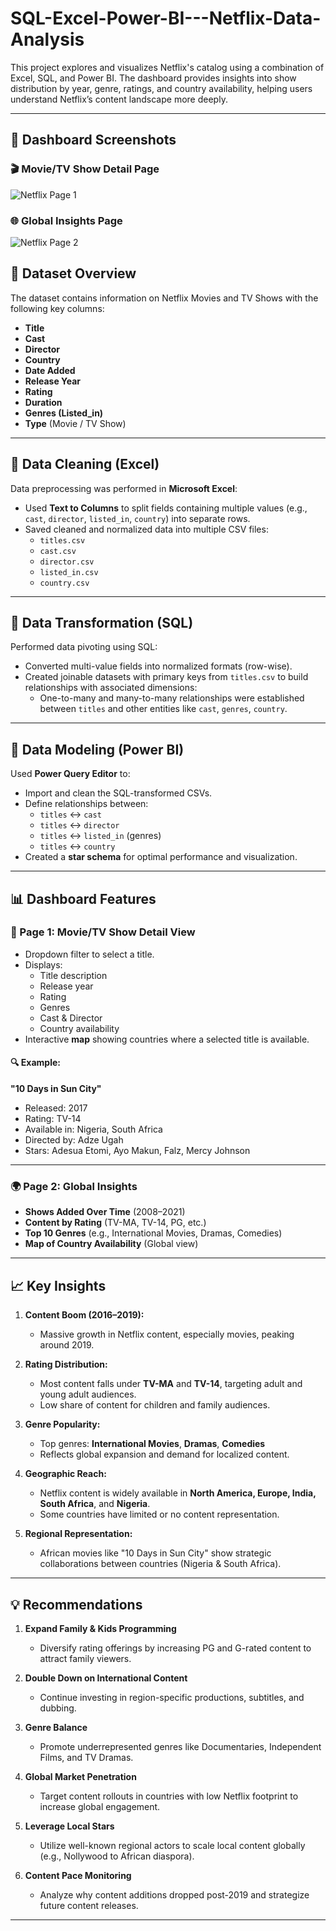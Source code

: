 # SQL-Excel-Power-BI---Netflix-Data-Analysis
This project explores and visualizes Netflix's catalog using a combination of Excel, SQL, and Power BI. The dashboard provides insights into show distribution by year, genre, ratings, and country availability, helping users understand Netflix’s content landscape more deeply.

---

## 📸 Dashboard Screenshots

### 🎬 Movie/TV Show Detail Page
![Netflix Page 1](./images/netflix_page1.png)

### 🌐 Global Insights Page
![Netflix Page 2](./images/netflix_page2.png)

## 📁 Dataset Overview

The dataset contains information on Netflix Movies and TV Shows with the following key columns:

- **Title**
- **Cast**
- **Director**
- **Country**
- **Date Added**
- **Release Year**
- **Rating**
- **Duration**
- **Genres (Listed_in)**
- **Type** (Movie / TV Show)

---

## 🧹 Data Cleaning (Excel)

Data preprocessing was performed in **Microsoft Excel**:

- Used **Text to Columns** to split fields containing multiple values (e.g., `cast`, `director`, `listed_in`, `country`) into separate rows.
- Saved cleaned and normalized data into multiple CSV files:
  - `titles.csv`
  - `cast.csv`
  - `director.csv`
  - `listed_in.csv`
  - `country.csv`

---

## 🧱 Data Transformation (SQL)

Performed data pivoting using SQL:

- Converted multi-value fields into normalized formats (row-wise).
- Created joinable datasets with primary keys from `titles.csv` to build relationships with associated dimensions:
  - One-to-many and many-to-many relationships were established between `titles` and other entities like `cast`, `genres`, `country`.

---

## 🧰 Data Modeling (Power BI)

Used **Power Query Editor** to:

- Import and clean the SQL-transformed CSVs.
- Define relationships between:
  - `titles` ↔ `cast`
  - `titles` ↔ `director`
  - `titles` ↔ `listed_in` (genres)
  - `titles` ↔ `country`
- Created a **star schema** for optimal performance and visualization.

---

## 📊 Dashboard Features

### 🧾 Page 1: Movie/TV Show Detail View

- Dropdown filter to select a title.
- Displays:
  - Title description
  - Release year
  - Rating
  - Genres
  - Cast & Director
  - Country availability
- Interactive **map** showing countries where a selected title is available.

#### 🔍 Example:
**"10 Days in Sun City"**
- Released: 2017
- Rating: TV-14
- Available in: Nigeria, South Africa
- Directed by: Adze Ugah
- Stars: Adesua Etomi, Ayo Makun, Falz, Mercy Johnson

---

### 🌍 Page 2: Global Insights

- **Shows Added Over Time** (2008–2021)
- **Content by Rating** (TV-MA, TV-14, PG, etc.)
- **Top 10 Genres** (e.g., International Movies, Dramas, Comedies)
- **Map of Country Availability** (Global view)

---

## 📈 Key Insights

1. **Content Boom (2016–2019):**
   - Massive growth in Netflix content, especially movies, peaking around 2019.

2. **Rating Distribution:**
   - Most content falls under **TV-MA** and **TV-14**, targeting adult and young adult audiences.
   - Low share of content for children and family audiences.

3. **Genre Popularity:**
   - Top genres: **International Movies**, **Dramas**, **Comedies**
   - Reflects global expansion and demand for localized content.

4. **Geographic Reach:**
   - Netflix content is widely available in **North America, Europe, India, South Africa**, and **Nigeria**.
   - Some countries have limited or no content representation.

5. **Regional Representation:**
   - African movies like "10 Days in Sun City" show strategic collaborations between countries (Nigeria & South Africa).

---

## 💡 Recommendations

1. **Expand Family & Kids Programming**
   - Diversify rating offerings by increasing PG and G-rated content to attract family viewers.

2. **Double Down on International Content**
   - Continue investing in region-specific productions, subtitles, and dubbing.

3. **Genre Balance**
   - Promote underrepresented genres like Documentaries, Independent Films, and TV Dramas.

4. **Global Market Penetration**
   - Target content rollouts in countries with low Netflix footprint to increase global engagement.

5. **Leverage Local Stars**
   - Utilize well-known regional actors to scale local content globally (e.g., Nollywood to African diaspora).

6. **Content Pace Monitoring**
   - Analyze why content additions dropped post-2019 and strategize future content releases.

---

